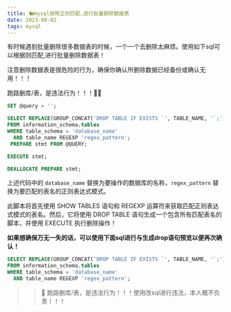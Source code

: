 ```yaml
---
title: 🐿mysql按照正则匹配,进行批量删除数据表
date: 2023-08-02
tags: mysql
---
```

有时候遇到批量删除很多数据表的时候，一个一个去删除太麻烦。使用如下sql可以根据则匹配,进行批量删除数据表！

注意删除数据表是很危险的行为，确保你确认所删除数据已经备份或确认无用！！！

跑路删库/表，是违法行为！！！🧟‍♀️

```sql
SET @query = '';

SELECT REPLACE(GROUP_CONCAT('DROP TABLE IF EXISTS `', TABLE_NAME, '`;'), ';,', ';') INTO @query
FROM information_schema.tables
WHERE table_schema = 'database_name'
  AND table_name REGEXP 'regex_pattern';
 PREPARE stmt FROM @QUERY;

EXECUTE stmt;

DEALLOCATE PREPARE stmt;

```
<!--more-->

上述代码中的 `database_name` 替换为要操作的数据库的名称，`regex_pattern` 替换为要匹配的表名的正则表达式模式。

此脚本将首先使用 SHOW TABLES 语句和 REGEXP 运算符来获取匹配正则表达式模式的表名。然后，它将使用 DROP TABLE 语句生成一个包含所有匹配表名的脚本，并使用 EXECUTE 执行删除操作！

**如果想确保万无一失的话，可以使用下面sql进行与生成drop语句预览以便再次确认！**
```sql
SELECT REPLACE(GROUP_CONCAT('DROP TABLE IF EXISTS `', TABLE_NAME, '`;'), ';,', ';')
FROM information_schema.tables
WHERE table_schema = 'database_name'
  AND table_name REGEXP 'regex_pattern';

```

>> 🚩 跑路删库/表，是违法行为！！！使用改sql进行违法，本人概不负责！！！